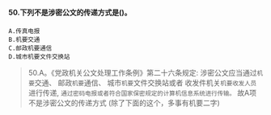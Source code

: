 #### 50.下列不是涉密公文的传递方式是()。
    A.传真电报
    B.机要交通
    C.邮政机要通信
    D.城市机要文件交换站
>   50.A。《党政机关公文处理工作条例》第二十六条规定:
涉密公文应当通过`机要`交通、
邮政`机要`通信、
城市`机要`文件交换站或者
收发件机关`机要收发人员`进行传递,
`通过密码电报或者符合国家保密规定的计算机信息系统进行传输。`
故A项不是涉密公文的传递方式
    (除了下面的这个，多事有机要二字)





















    